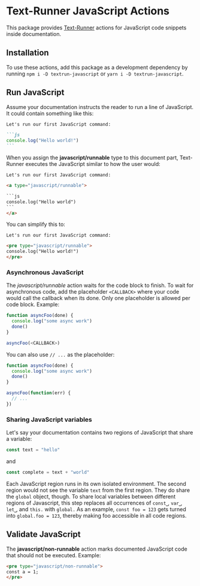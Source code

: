 # Text-Runner JavaScript Actions

This package provides [Text-Runner](https://github.com/kevgo/text-runner)
actions for JavaScript code snippets inside documentation.

## Installation

To use these actions, add this package as a development dependency by running
<code type="npm/install">npm i -D textrun-javascript</code> or
<code type="npm/install">yarn i -D textrun-javascript</code>.

## Run JavaScript

Assume your documentation instructs the reader to run a line of JavaScript. It
could contain something like this:

````md
Let's run our first JavaScript command:

```js
console.log("Hello world!")
```
````

When you assign the <b type="action/name-full">javascript/runnable</b> type to
this document part, Text-Runner executes the JavaScript similar to how the user
would:

<!-- dprint-ignore-start -->

<a type="extension/runnable-region">

````html
Let's run our first JavaScript command:

<a type="javascript/runnable">

```js
console.log("Hello world")
```
</a>
````

</a>

<!-- dprint-ignore-end -->

You can simplify this to:

<a type="extension/runnable-region">

```html
Let's run our first JavaScript command:

<pre type="javascript/runnable">
console.log("Hello world!")
</pre>
```

</a>

### Asynchronous JavaScript

The <i type="action/name-full">javascript/runnable</i> action waits for the code
block to finish. To wait for asynchronous code, add the placeholder `<CALLBACK>`
where your code would call the callback when its done. Only one placeholder is
allowed per code block. Example:

<a type="javascript/runnable">

```js
function asyncFoo(done) {
  console.log("some async work")
  done()
}

asyncFoo(<CALLBACK>)
```

</a>

You can also use `// ...` as the placeholder:

<a type="javascript/runnable">

```js
function asyncFoo(done) {
  console.log("some async work")
  done()
}

asyncFoo(function(err) {
  // ...
})
```

</a>

### Sharing JavaScript variables

Let's say your documentation contains two regions of JavaScript that share a
variable:

<a type="javascript/runnable">

```js
const text = "hello"
```

</a>

and

<a type="javascript/runnable">

```js
const complete = text + "world"
```

</a>

Each JavaScript region runs in its own isolated environment. The second region
would not see the variable `text` from the first region. They do share the
`global` object, though. To share local variables between different regions of
Javascript, this step replaces all occurrences of `const⎵`, `var⎵`, `let⎵`, and
`this.` with `global.` As an example, `const foo = 123` gets turned into
`global.foo = 123`, thereby making foo accessible in all code regions.

## Validate JavaScript

The <b type="action/name-full">javascript/non-runnable</b> action marks
documented JavaScript code that should not be executed. Example:

<a type="extension/runnable-region">

```html
<pre type="javascript/non-runnable">
const a = 1;
</pre>
```

</a>
